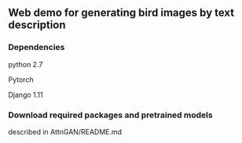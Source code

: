 ## Web demo for generating bird images by text description

### Dependencies
python 2.7

Pytorch

Django 1.11

### Download required packages and pretrained models
described in AttnGAN/README.md

